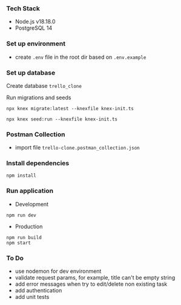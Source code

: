 ### Tech Stack

- Node.js v18.18.0
- PostgreSQL 14

### Set up environment

- create `.env` file in the root dir based on `.env.example`

### Set up database

Create database `trello_clone`

Run migrations and seeds

```shell
npx knex migrate:latest --knexfile knex-init.ts

npx knex seed:run --knexfile knex-init.ts
```

### Postman Collection

- import file `trello-clone.postman_collection.json`

### Install dependencies

```shell
npm install
```

### Run application

- Development

```shell
npm run dev
```

- Production

```shell
npm run build
npm start
```

### To Do

- use nodemon for dev environment
- validate request params, for example, title can't be empty string
- add error messages when try to edit/delete non existing task
- add authentication
- add unit tests

